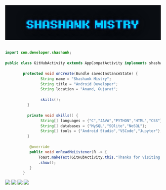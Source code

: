 <div style="display:flex;">
<img alt="App image" src="GIF/name1.gif" width="100%">
</div>

```java
        
import com.developer.shashank;

public class GitHubActivity extends AppCompatActivity implements shashank.OnReadMeListener {

        protected void onCreate(Bundle savedInstanceState) {
                String name = "Shashank Mistry";
                String title = "Android Developer";
                String location = "Anand, Gujarat";

                skills();
          }

          private void skills() {
                String[] languages = {"C","JAVA","PYTHON","HTML","CSS"};
                String[] databases = {"MySQL","SQlite","NoSQL"};
                String[] tools = {"Android Studio","VSCode","Jupyter"};
          }

           @override
           public void onReadMeListener(R -> {
               Toast.makeText(GitHubActivity.this,"Thanks for visiting my github",Toast.LENGTH_LONG)
               .show();
           }
        }
```

<img href="https://shashankmistry30.medium.com/" src="https://img.icons8.com/color/50/000000/medium-logo.png"/>
<img href="mailto:shashankmistry30@gmail.com" src="https://img.icons8.com/ios-filled/50/ffffff/gmail-new.png"/>
<img href="https://www.instagram.com/_shashank_mistry_/" src="https://img.icons8.com/ios-filled/50/ffffff/instagram-new.png"/>
<img href="https://www.linkedin.com/in/shashank-mistry-333642193/" src="https://img.icons8.com/ios-filled/50/ffffff/linkedin.png"/>

